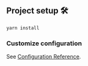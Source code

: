 ## Project setup 🛠 
```
yarn install
```

### Customize configuration
See [Configuration Reference](https://cli.vuejs.org/config/).
